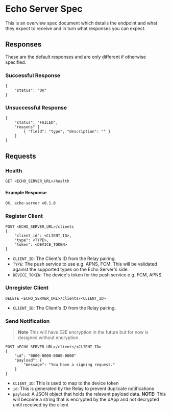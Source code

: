 # Echo Server Spec

This is an overview spec document which details the endpoint and what they expect to receive and in turn what responses you can expect.

## Responses
These are the default responses and are only different if otherwise specified.

### Successful Response
```
{
    "status": "OK"
}
```

### Unsuccessful Response
```
{
    "status": "FAILED",
    "reasons" [
        { "field": "type", "description": "" }
    ]
}
```

## Requests

### Health
```
GET <ECHO_SERVER_URL>/health
```

#### Example Response
```
OK, echo-server v0.1.0
```

### Register Client

```
POST <ECHO_SERVER_URL>/clients
{
    "client_id": <CLIENT_ID>,
    "type": <TYPE>,
    "token": <DEVICE_TOKEN>
}
```

- `CLIENT_ID`: The Client's ID from the Relay pairing.
- `TYPE`: The push service to use e.g. APNS, FCM. This will be validated against the supported types on the Echo Server's side.
- `DEVICE_TOKEN`: The device's token for the push service e.g. FCM, APNS.

### Unregister Client

```
DELETE <ECHO_SERVER_URL>/clients/<CLIENT_ID>
```

- `CLIENT_ID`: The Client's ID from the Relay pairing.

### Send Notification

> **Note**
> This will have E2E encryption in the future but for now is designed without encryption.

```
POST <ECHO_SERVER_URL>/clients/<CLIENT_ID>
{
    "id": "0000-0000-0000-0000"
    "payload": {
        "message": "You have a signing request."
    }
}
```

- `CLIENT_ID`: This is used to map to the device token
- `id`: This is generated by the Relay to prevent duplicate notifications
- `payload`: A JSON object that holds the relevant payload data. **NOTE:** This will become a string that is encrypted by the dApp and not decrypted until received by the client